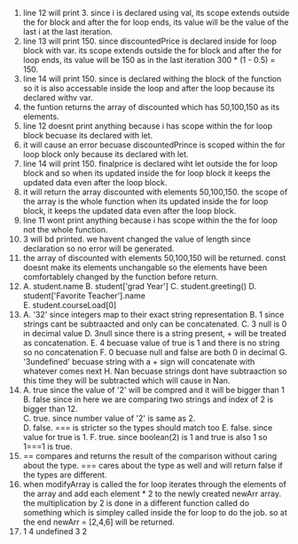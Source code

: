 1. line 12 will print 3. since i is declared using val, its scope extends outside the for block and after the for loop ends, its value will be the value of the last i at the last iteration.
2. line 13 will print 150. since discountedPrice is declared inside for loop block with var. its scope extends outside the for block and after the for loop ends, its value will be 150 as in the last iteration 300 * (1 - 0.5) = 150.
3. line 14 will print 150. since is declared withing the block of the function so it is also accessable inside the loop and after the loop because its declared withv var.
4. the funtion returns the array of discounted which has 50,100,150 as its elements.
5. line 12 doesnt print anything because i has scope within the for loop block becuase its declared with let.
6. it will cause an error becuase discountedPrince is scoped within the for loop block only because its declared with let.
7. line 14 will print 150. finalprice is declared wiht let outside the for loop block and so when its updated inside the for loop block it keeps the updated data even after the loop block.
8. it will return the array discounted with elements 50,100,150. the scope of the array is the whole function when its updated inside the for loop block, it keeps the updated data even after the loop block.
9. line 11 wont print anything because i has scope within the the for loop not the whole function.
10. 3 will bd printed. we havent changed the value of length since declaration so no error will be generated.
11. the array of discounted with elements 50,100,150 will be returned. const doesnt make its elements unchangable so the elements have been comfortablely changed by the function before return.
12. A. student.name
    B. student['grad Year']
    C. student.greeting()
    D. student['Favorite Teacher'].name  
    E. student.courseLoad[0]
13. A. '32' since integers map to their exact string representation
    B. 1 since strings cant be subtraacted and only can be concatenated.
    C. 3 null is 0 in decimal value
    D. 3null since there is a string present, + will be treated as concatenation.
    E. 4 becuase value of true is 1 and there is no string so no concatenation
    F. 0 becuase null and false are both 0 in decimal
    G. '3undefined' becuase string with a + sign will concatenate with whatever comes next
    H. Nan becuase strings dont have subtraaction so this time they will be subtracted which will cause in Nan.
14. A. true since the value of '2' will be compred and it will be bigger than 1   
    B. false since in here we are comparing two strings and index of 2 is bigger than 12.  
    C. true. since number value of '2' is same as 2.  
    D. false. === is stricter so the types should match too 
    E. false. since value for true is 1.
    F. true. since boolean(2) is 1 and true is also 1 so 1===1 is true.  
15. == compares and returns the result of the comparison without caring about the type. === cares about the type as well and will return false if the types are different.
17. when modifyArray is called the for loop iterates through the elements of the array and add each element * 2 to the newly created newArr array. the multiplication by 2 is done in a different function called do something which is simpley called inside the for loop to do the job. so at the end newArr = [2,4,6] will be returned.
19. 1 
    4
    undefined
    3
    2